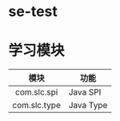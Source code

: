 # se-test
# 学习模块

|     模块     | 功能      |
| :----------: | --------- |
| com.slc.spi  | Java SPI  |
| com.slc.type | Java Type |



